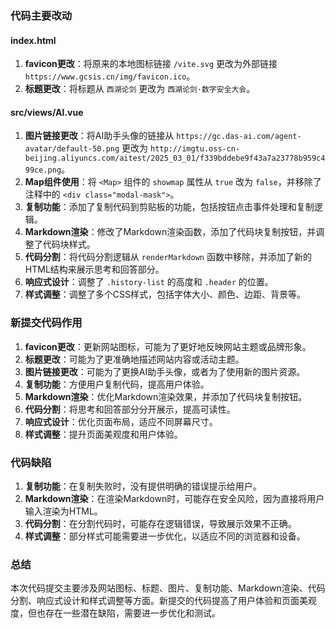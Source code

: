 ### 代码主要改动

#### index.html
1. **favicon更改**：将原来的本地图标链接 `/vite.svg` 更改为外部链接 `https://www.gcsis.cn/img/favicon.ico`。
2. **标题更改**：将标题从 `西湖论剑` 更改为 `西湖论剑·数字安全大会`。

#### src/views/AI.vue
1. **图片链接更改**：将AI助手头像的链接从 `https://gc.das-ai.com/agent-avatar/default-50.png` 更改为 `http://imgtu.oss-cn-beijing.aliyuncs.com/aitest/2025_03_01/f339bddebe9f43a7a23778b959c499ce.png`。
2. **Map组件使用**：将 `<Map>` 组件的 `showmap` 属性从 `true` 改为 `false`，并移除了注释中的 `<div class="modal-mask">`。
3. **复制功能**：添加了复制代码到剪贴板的功能，包括按钮点击事件处理和复制逻辑。
4. **Markdown渲染**：修改了Markdown渲染函数，添加了代码块复制按钮，并调整了代码块样式。
5. **代码分割**：将代码分割逻辑从 `renderMarkdown` 函数中移除，并添加了新的HTML结构来展示思考和回答部分。
6. **响应式设计**：调整了 `.history-list` 的高度和 `.header` 的位置。
7. **样式调整**：调整了多个CSS样式，包括字体大小、颜色、边距、背景等。

### 新提交代码作用

1. **favicon更改**：更新网站图标，可能为了更好地反映网站主题或品牌形象。
2. **标题更改**：可能为了更准确地描述网站内容或活动主题。
3. **图片链接更改**：可能为了更换AI助手头像，或者为了使用新的图片资源。
4. **复制功能**：方便用户复制代码，提高用户体验。
5. **Markdown渲染**：优化Markdown渲染效果，并添加了代码块复制按钮。
6. **代码分割**：将思考和回答部分分开展示，提高可读性。
7. **响应式设计**：优化页面布局，适应不同屏幕尺寸。
8. **样式调整**：提升页面美观度和用户体验。

### 代码缺陷

1. **复制功能**：在复制失败时，没有提供明确的错误提示给用户。
2. **Markdown渲染**：在渲染Markdown时，可能存在安全风险，因为直接将用户输入渲染为HTML。
3. **代码分割**：在分割代码时，可能存在逻辑错误，导致展示效果不正确。
4. **样式调整**：部分样式可能需要进一步优化，以适应不同的浏览器和设备。

### 总结

本次代码提交主要涉及网站图标、标题、图片、复制功能、Markdown渲染、代码分割、响应式设计和样式调整等方面。新提交的代码提高了用户体验和页面美观度，但也存在一些潜在缺陷，需要进一步优化和测试。